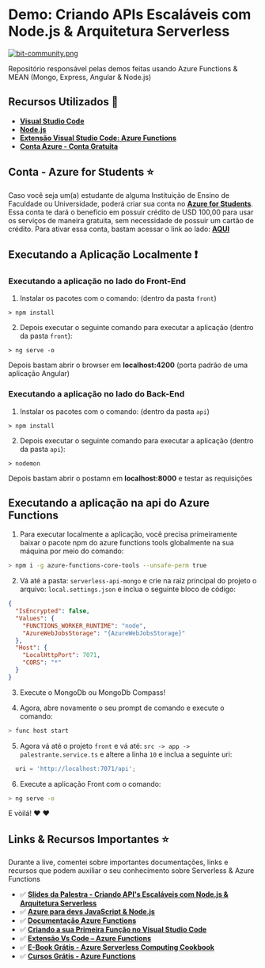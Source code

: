 # Demo: Criando APIs Escaláveis com Node.js & Arquitetura Serverless

[![bit-community.png](https://i.postimg.cc/4yVhWzYt/bit-community.png)](https://postimg.cc/BPZ66PcQ)

Repositório responsável pelas demos feitas usando Azure Functions & MEAN (Mongo, Express, Angular & Node.js)

## Recursos Utilizados 🚀

- **[Visual Studio Code](https://code.visualstudio.com/?WT.mc_id=mean_azurefunctions-github-gllemos)**
- **[Node.js](https://nodejs.org/en/)**
- **[Extensão Visual Studio Code: Azure Functions](https://marketplace.visualstudio.com/items?itemName=ms-azuretools.vscode-azurefunctions&WT.mc_id=mean_azurefunctions-github-gllemos)**
- **[Conta Azure - Conta Gratuita](https://azure.microsoft.com/free/?WT.mc_id=mean_azurefunctions-github-gllemos)**

## Conta - Azure for Students ⭐️

Caso você seja um(a) estudante de alguma Instituição de Ensino de Faculdade ou Universidade, poderá criar sua conta no **[Azure for Students](https://azure.microsoft.com/pt-br/free/students/?WT.mc_id=mean_azurefunctions-github-gllemos)**. Essa conta te dará o benefício em possuir crédito de USD 100,00 para usar os serviços de maneira gratuita, sem necessidade de possuir um cartão de crédito. Para ativar essa conta, bastam acessar o link ao lado: **[AQUI](https://azure.microsoft.com/pt-br/free/students/?WT.mc_id=mean_azurefunctions-github-gllemos)**

## Executando a Aplicação Localmente ❗️

### Executando a aplicação no lado do Front-End

1) Instalar os pacotes com o comando: (dentro da pasta `front`)

``` 
> npm install
```

2) Depois executar o seguinte comando para executar a aplicação (dentro da pasta `front`):

```
> ng serve -o
```

Depois bastam abrir o browser em **localhost:4200** (porta padrão de uma aplicação Angular)

### Executando a aplicação no lado do Back-End

1) Instalar os pacotes com o comando: (dentro da pasta `api`)

``` 
> npm install
```

2) Depois executar o seguinte comando para executar a aplicação (dentro da pasta `api`):

```
> nodemon
```

Depois bastam abrir o postamn em **localhost:8000** e testar as requisições

## Executando a aplicação na api do Azure Functions

1. Para executar localmente a aplicação, você precisa primeiramente baixar o pacote npm do azure functions tools globalmente na sua máquina por meio do comando:

```bash
> npm i -g azure-functions-core-tools --unsafe-perm true
```

2. Vá até a pasta: `serverless-api-mongo` e crie na raiz principal do projeto o arquivo: `local.settings.json` e inclua o seguinte bloco de código:

```json
{
  "IsEncrypted": false,
  "Values": {
    "FUNCTIONS_WORKER_RUNTIME": "node",
    "AzureWebJobsStorage": "{AzureWebJobsStorage}"
  },
  "Host": {
    "LocalHttpPort": 7071,
    "CORS": "*"
  }
}
```

3. Execute o MongoDb ou MongoDb Compass!

4. Agora, abre novamente o seu prompt de comando e execute o comando:

```bash
> func host start
```

5. Agora vá até o projeto `front` e vá até: `src -> app -> palestrante.service.ts` e altere a linha `10` e inclua a seguinte uri:

```javascript
  uri = 'http://localhost:7071/api';
```

6. Execute a aplicação Front com o comando:

```bash
> ng serve -o
```

E vòilá! :heart: :heart:

## Links & Recursos Importantes ⭐️

Durante a live, comentei sobre importantes documentações, links e recursos que podem auxiliar o seu conhecimento sobre Serverless & Azure Functions

- ✅ **[Slides da Palestra - Criando API's Escaláveis com Node.js & Arquitetura Serverless](http://bit.ly/slides-braziljs19)**
- ✅ **[Azure para devs JavaScript & Node.js](https://docs.microsoft.com/pt-br/javascript/azure/?WT.mc_id=mean_azurefunctions-github-gllemos&view=azure-node-latest)**
- ✅ **[Documentação Azure Functions](https://docs.microsoft.com/pt-br/azure/azure-functions/?WT.mc_id=mean_azurefunctions-github-gllemos)**
- ✅ **[Criando a sua Primeira Função no Visual Studio Code](https://docs.microsoft.com/pt-br/azure/azure-functions/functions-create-first-function-vs-code?WT.mc_id=mean_azurefunctions-github-gllemos)**
- ✅ **[Extensão Vs Code – Azure Functions](https://marketplace.visualstudio.com/items?itemName=ms-azuretools.vscode-azurefunctions&WT.mc_id=mean_azurefunctions-github-gllemos)**
- ✅ **[E-Book Grátis - Azure Serverless Computing Cookbook](https://azure.microsoft.com/pt-br/resources/azure-serverless-computing-cookbook/?WT.mc_id=mean_azurefunctions-github-gllemos)**
- ✅ **[Cursos Grátis - Azure Functions](https://docs.microsoft.com/pt-br/learn/paths/create-serverless-applications/?WT.mc_id=mean_azurefunctions-github-gllemos)**
